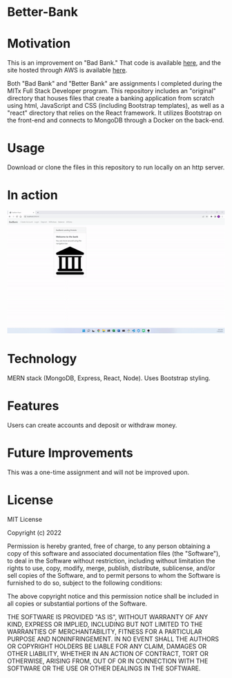 # Better-Bank

# Motivation

This is an improvement on "Bad Bank." That code is available <a href="https://github.com/WillRobinson152/BadBankExercise">here</a>, and the site hosted through AWS is available <a href="http://willrobinson-bankingapp.s3-website-us-east-1.amazonaws.com/#/">here</a>.

Both "Bad Bank" and "Better Bank" are assignments I completed during the MITx Full Stack Developer program. This repository includes an "original" directory that houses files that create a banking application from scratch using html, JavaScript and CSS (including Bootstrap templates), as well as a "react" directory that relies on the React framework. It utilizes Bootstrap on the front-end and connects to MongoDB through a Docker on the back-end.

# Usage

Download or clone the files in this repository to run locally on an http server.

# In action

<img src="createAccount.gif"/>

# Technology

MERN stack (MongoDB, Express, React, Node). Uses Bootstrap styling.

# Features

Users can create accounts and deposit or withdraw money.

# Future Improvements

This was a one-time assignment and will not be improved upon.

# License

MIT License

Copyright (c) 2022

Permission is hereby granted, free of charge, to any person obtaining a copy of this software and associated documentation files (the "Software"), to deal in the Software without restriction, including without limitation the rights to use, copy, modify, merge, publish, distribute, sublicense, and/or sell copies of the Software, and to permit persons to whom the Software is furnished to do so, subject to the following conditions:

The above copyright notice and this permission notice shall be included in all copies or substantial portions of the Software.

THE SOFTWARE IS PROVIDED "AS IS", WITHOUT WARRANTY OF ANY KIND, EXPRESS OR IMPLIED, INCLUDING BUT NOT LIMITED TO THE WARRANTIES OF MERCHANTABILITY, FITNESS FOR A PARTICULAR PURPOSE AND NONINFRINGEMENT. IN NO EVENT SHALL THE AUTHORS OR COPYRIGHT HOLDERS BE LIABLE FOR ANY CLAIM, DAMAGES OR OTHER LIABILITY, WHETHER IN AN ACTION OF CONTRACT, TORT OR OTHERWISE, ARISING FROM, OUT OF OR IN CONNECTION WITH THE SOFTWARE OR THE USE OR OTHER DEALINGS IN THE SOFTWARE.

